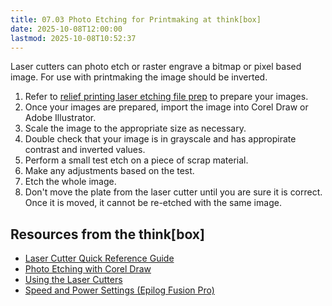 ```yaml
---
title: 07.03 Photo Etching for Printmaking at think[box]
date: 2025-10-08T12:00:00
lastmod: 2025-10-08T10:52:37
---
```


Laser cutters can photo etch or raster engrave a bitmap or pixel based image. For use with printmaking the image should be inverted.

1. Refer to [relief printing laser etching file prep](./07-02-relief-printing-laser-etching-file-prep.md) to prepare your images.
2. Once your images are prepared, import the image into Corel Draw or Adobe Illustrator.
3. Scale the image to the appropriate size as necessary.
4. Double check that your image is in grayscale and has appropirate contrast and inverted values.
5. Perform a small test etch on a piece of scrap material.
6. Make any adjustments based on the test.
7. Etch the whole image.
8. Don't move the plate from the laser cutter until you are sure it is correct. Once it is moved, it cannot be re-etched with the same image.

## Resources from the think\[box\]

- [Laser Cutter Quick Reference Guide](https://docs.google.com/document/d/1jy7cB70DFnbiP9KKofKYBfL7Qs6vvgoYlGAbraL6rNA/edit?tab=t.0)
- [Photo Etching with Corel Draw](https://docs.google.com/document/d/1zvfvKyH4ycstEAGY0yHO_Fw-IyUtaTzBjNSaFlq0Lh8/view?tab=t.0)
- [Using the Laser Cutters](https://docs.google.com/document/d/1THtZxKe0K76fE4k8w1Bikl-HjNa7T3N6uXe4KDLk5Sc/edit?tab=t.0)
- [Speed and Power Settings (Epilog Fusion Pro)](https://docs.google.com/spreadsheets/d/1Pbh6LuQwBxcsJ0cBmVXmecpME8dqRByT2PBlxSamabI/edit?gid=0#gid=0)
